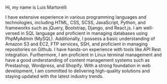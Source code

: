 Hi, my name is Luis Martorelli

I have extensive experience in various programming languages and technologies, including HTML, CSS, SCSS, JavaScript, Python, and frameworks such as jQuery, Bootstrap, Django, and React.js. I am well-versed in SQL language and proficient in managing databases using PhpMyAdmin (MySQL). Additionally, I possess a basic understanding of Amazon S3 and EC2, FTP services, SSH, and proficient in managing repositories on Github. I have hands-on experience with tools like API Rest integration. Furthermore, I am proficient in Linux terminal management and have a good understanding of content management systems such as Prestashop, Wordpress, and Shopify. With a strong foundation in web development, I am committed to delivering high-quality solutions and staying updated with the latest industry trends.
